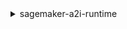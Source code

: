 <details><summary>sagemaker-a2i-runtime</summary><blockquote>

- **<details><summary>delete-human-loop</summary><blockquote>**

  * --human-loop-name
  * --cli-input-json
  * --cli-input-yaml
  * --generate-cli-skeleton


- **<details><summary>describe-human-loop</summary><blockquote>**

  * --human-loop-name
  * --cli-input-json
  * --cli-input-yaml
  * --generate-cli-skeleton


- **<details><summary>help</summary><blockquote>**

  * 


- **<details><summary>list-human-loops</summary><blockquote>**

  * --creation-time-after
  * --creation-time-before
  * --flow-definition-arn
  * --sort-order
  * --cli-input-json
  * --cli-input-yaml
  * --starting-token
  * --page-size
  * --max-items
  * --generate-cli-skeleton


- **<details><summary>start-human-loop</summary><blockquote>**

  * --human-loop-name
  * --flow-definition-arn
  * --human-loop-input
  * --data-attributes
  * --cli-input-json
  * --cli-input-yaml
  * --generate-cli-skeleton


- **<details><summary>stop-human-loop</summary><blockquote>**

  * --human-loop-name
  * --cli-input-json
  * --cli-input-yaml
  * --generate-cli-skeleton


</blockquote></details>
</blockquote></details>
</blockquote></details>
</blockquote></details>
</blockquote></details>
</blockquote></details>
</blockquote></details>
